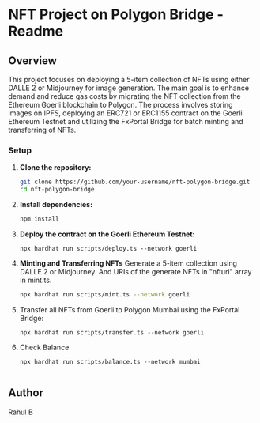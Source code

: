 # NFT Project on Polygon Bridge - Readme

## Overview

This project focuses on deploying a 5-item collection of NFTs using either DALLE 2 or Midjourney for image generation. The main goal is to enhance demand and reduce gas costs by migrating the NFT collection from the Ethereum Goerli blockchain to Polygon. The process involves storing images on IPFS, deploying an ERC721 or ERC1155 contract on the Goerli Ethereum Testnet and utilizing the FxPortal Bridge for batch minting and transferring of NFTs.


### Setup

1. **Clone the repository:**

   ```bash
   git clone https://github.com/your-username/nft-polygon-bridge.git
   cd nft-polygon-bridge

2. **Install dependencies:**

    ```bash
    npm install

3. **Deploy the contract on the Goerli Ethereum Testnet:**

    ```
    npx hardhat run scripts/deploy.ts --network goerli

4. **Minting and Transferring NFTs**
    Generate a 5-item collection using DALLE 2 or Midjourney.
    And URIs of the generate NFTs in "nfturi" array in mint.ts.

    ```bash
    npx hardhat run scripts/mint.ts --network goerli

5. Transfer all NFTs from Goerli to Polygon Mumbai using the FxPortal Bridge:

    ```
    npx hardhat run scripts/transfer.ts --network goerli

6. Check Balance

    ```
    npx hardhat run scripts/balance.ts --network mumbai


## Author

Rahul B
